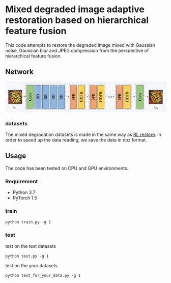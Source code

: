 # Mixed degraded image adaptive restoration based on hierarchical feature fusion

This code attempts to restore the degraded image mixed with Gaussian noise, Gaussian blur and JPEG compression from the perspective of hierarchical feature fusion.
## Network
![network](images/Network.png "Network architecture")

### datasets
The mixed degradation datasets is made in the same way as [RL restore](https://github.com/yuke93/RL-Restore). In order to speed up the data reading, we save the data in npz format.

## Usage
The code has been tested on CPU and GPU environments.
### Requirement
* Python  3.7
* PyTorch 1.5

### train
```shell
python train.py -g 1
```
### test
test on the test datasets
```shell
python test.py -g 1
```
test on the your datasets
```shell
python test_for_your_data.py -g 1
```